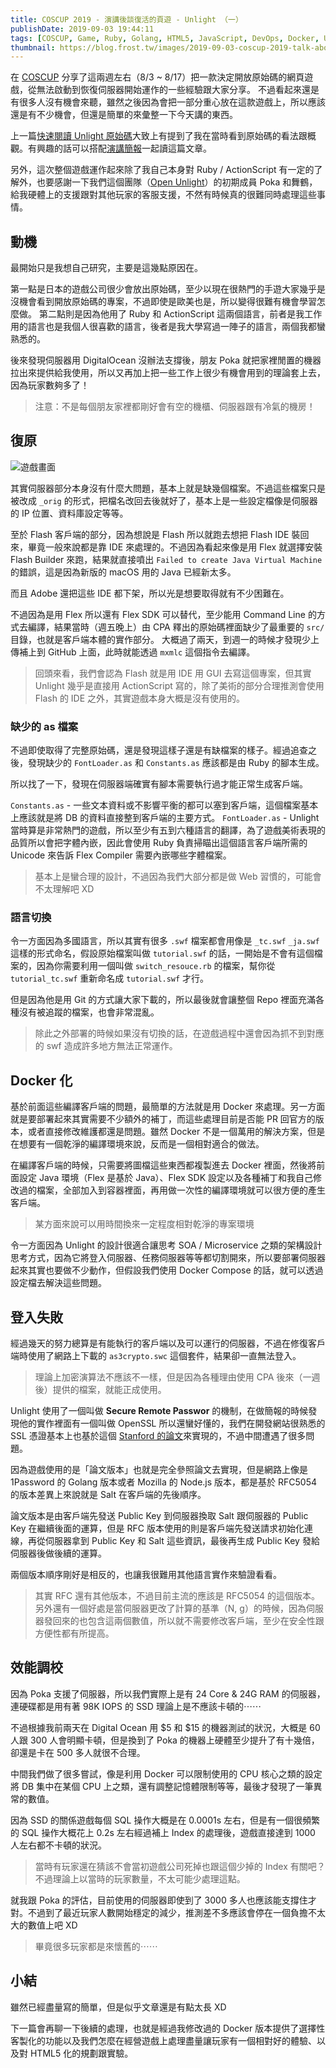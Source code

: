 ```yaml
---
title: COSCUP 2019 - 演講後談復活的頁遊 - Unlight （一）
publishDate: 2019-09-03 19:44:11
tags: [COSCUP, Game, Ruby, Golang, HTML5, JavaScript, DevOps, Docker, Unlight]
thumbnail: https://blog.frost.tw/images/2019-09-03-coscup-2019-talk-about-the-browser-game-unlight-which-i-revived-it/screenshot.png
---
```


在 [COSCUP](https://coscup.org/2019/) 分享了這兩週左右（8/3 ~ 8/17）把一款決定開放原始碼的網頁遊戲，從無法啟動到恢復伺服器開始運作的一些經驗跟大家分享。
不過看起來還是有很多人沒有機會來聽，雖然之後因為會把一部分重心放在這款遊戲上，所以應該還是有不少機會，但還是簡單的來彙整一下今天講的東西。

上一篇[快速閱讀 Unlight 原始碼](https://blog.frost.tw/posts/2019/08/04/Fast-review-the-Unlight-game-s-source-code/)大致上有提到了我在當時看到原始碼的看法跟概觀。有興趣的話可以搭配[演講簡報](https://speakerdeck.com/elct9620/2019-coscup-fu-huo-ge-browser-game-unlight-kai-yuan-shi-jian)一起讀這篇文章。

另外，這次整個遊戲運作起來除了我自己本身對 Ruby / ActionScript 有一定的了解外，也要感謝一下我們這個團隊（[Open Unlight](https://unlight.app)）的初期成員 Poka 和舞鶴，給我硬體上的支援跟對其他玩家的客服支援，不然有時候真的很難同時處理這些事情。

<!--more-->

## 動機

最開始只是我想自己研究，主要是這幾點原因在。

第一點是日本的遊戲公司很少會放出原始碼，至少以現在很熱門的手遊大家幾乎是沒機會看到開放原始碼的專案，不過即使是歐美也是，所以變得很難有機會學習怎麼做。
第二點則是因為他用了 Ruby 和 ActionScript 這兩個語言，前者是我工作用的語言也是我個人很喜歡的語言，後者是我大學寫過一陣子的語言，兩個我都蠻熟悉的。

後來發現伺服器用 DigitalOcean
沒辦法支撐後，朋友 Poka 就把家裡閒置的機器拉出來提供給我使用，所以又再加上把一些工作上很少有機會用到的理論套上去，因為玩家數夠多了！

> 注意：不是每個朋友家裡都剛好會有空的機櫃、伺服器跟有冷氣的機房！

## 復原

![遊戲畫面](https://blog.frost.tw/images/2019-09-03-coscup-2019-talk-about-the-browser-game-unlight-which-i-revived-it/screenshot.png)

其實伺服器部分本身沒有什麼大問題，基本上就是缺幾個檔案。不過這些檔案只是被改成 `_orig` 的形式，把檔名改回去後就好了，基本上是一些設定檔像是伺服器的 IP 位置、資料庫設定等等。

至於 Flash 客戶端的部分，因為想說是 Flash 所以就跑去想把 Flash IDE 裝回來，畢竟一般來說都是靠 IDE 來處理的。不過因為看起來像是用 Flex 就選擇安裝 Flash Builder 來跑，結果就直接噴出 `Failed to create Java Virtual Machine` 的錯誤，這是因為新版的 macOS 用的 Java 已經新太多。

而且 Adobe 還把這些 IDE 都下架，所以光是想要取得就有不少困難在。

不過因為是用 Flex 所以還有 Flex SDK 可以替代，至少能用 Command Line 的方式去編譯，結果當時（週五晚上）由 CPA 釋出的原始碼裡面缺少了最重要的 `src/` 目錄，也就是客戶端本體的實作部分。
大概過了兩天，到週一的時候才發現少上傳補上到 GitHub 上面，此時就能透過 `mxmlc` 這個指令去編譯。

> 回頭來看，我們會認為 Flash 就是用 IDE 用 GUI 去寫這個專案，但其實 Unlight 幾乎是直接用 ActionScript 寫的，除了美術的部分合理推測會使用 Flash 的 IDE 之外，其實遊戲本身大概是沒有使用的。

### 缺少的 as 檔案

不過即使取得了完整原始碼，還是發現這樣子還是有缺檔案的樣子。經過追查之後，發現缺少的 `FontLoader.as` 和 `Constants.as` 應該都是由 Ruby 的腳本生成。

所以找了一下，發現在伺服器端確實有腳本需要執行過才能正常生成客戶端。

`Constants.as` - 一些文本資料或不影響平衡的都可以塞到客戶端，這個檔案基本上應該就是將 DB 的資料直接整到客戶端的主要方式。
`FontLoader.as` - Unlight 當時算是非常熱門的遊戲，所以至少有五到六種語言的翻譯，為了遊戲美術表現的品質所以會把字體內嵌，因此會使用 Ruby 負責掃瞄出這個語言客戶端所需的 Unicode 來告訴 Flex Compiler 需要內嵌哪些字體檔案。

> 基本上是蠻合理的設計，不過因為我們大部分都是做 Web 習慣的，可能會不太理解吧 XD

### 語言切換

令一方面因為多國語言，所以其實有很多 `.swf` 檔案都會用像是 `_tc.swf` `_ja.swf` 這樣的形式命名，假設原始檔案叫做 `tutorial.swf` 的話，一開始是不會有這個檔案的，因為你需要利用一個叫做 `switch_resouce.rb` 的檔案，幫你從 `tutorial_tc.swf` 重新命名成 `tutorial.swf` 才行。

但是因為他是用 Git 的方式讓大家下載的，所以最後就會讓整個 Repo 裡面充滿各種沒有被追蹤的檔案，也會非常混亂。

> 除此之外部署的時候如果沒有切換的話，在遊戲過程中還會因為抓不到對應的 swf 造成許多地方無法正常運作。

## Docker 化

基於前面這些編譯客戶端的問題，最簡單的方法就是用 Docker 來處理。另一方面就是要部署起來其實需要不少額外的補丁，而這些處理目前是否能 PR 回官方的版本，或者直接修改維護都還是問題。雖然 Docker 不是一個萬用的解決方案，但是在想要有一個乾淨的編譯環境來說，反而是一個相對適合的做法。

在編譯客戶端的時候，只需要將圖檔這些東西都複製進去 Docker 裡面，然後將前面設定 Java 環境（Flex 是基於 Java）、Flex SDK 設定以及各種補丁和我自己修改過的檔案，全部加入到容器裡面，再用做一次性的編譯環境就可以很方便的產生客戶端。

> 某方面來說可以用時間換來一定程度相對乾淨的專案環境

令一方面因為 Unlight 的設計很適合讓思考 SOA / Microservice 之類的架構設計思考方式，因為它將登入伺服器、任務伺服器等等都切割開來，所以要部署伺服器起來其實也要做不少動作，但假設我們使用 Docker Compose 的話，就可以透過設定檔去解決這些問題。

## 登入失敗

經過幾天的努力總算是有能執行的客戶端以及可以運行的伺服器，不過在修復客戶端時使用了網路上下載的 `as3crypto.swc` 這個套件，結果卻一直無法登入。

> 理論上加密演算法不應該不一樣，但是因為各種理由使用 CPA 後來（一週後）提供的檔案，就能正成使用。

Unlight 使用了一個叫做 **Secure Remote Passwor** 的機制，在做簡報的時候發現他的實作裡面有一個叫做 OpenSSL 所以還蠻好懂的，我們在開發網站很熟悉的 SSL 憑證基本上也基於這個 [Stanford 的論文](http://srp.stanford.edu/design.html)來實現的，不過中間遭遇了很多問題。

因為遊戲使用的是「論文版本」也就是完全參照論文去實現，但是網路上像是 1Password 的 Golang 版本或者 Mozilla 的 Node.js 版本，都是基於 RFC5054 的版本差異上來說就是 Salt 在客戶端的先後順序。

論文版本是由客戶端先發送 Public Key 到伺服器換取 Salt 跟伺服器的 Public Key 在繼續後面的運算，但是 RFC 版本使用的則是客戶端先發送請求初始化連線，再從伺服器拿到 Public Key 和 Salt 這些資訊，最後再生成 Public Key 發給伺服器後做後續的運算。

兩個版本順序剛好是相反的，也讓我很難用其他語言實作來驗證看看。

> 其實 RFC 還有其他版本，不過目前主流的應該是 RFC5054 的這個版本。另外還有一個好處是當伺服器更改了計算的基準（N, g）的時候，因為伺服器發回來的也包含這兩個數值，所以就不需要修改客戶端，至少在安全性跟方便性都有所提高。

## 效能調校

因為 Poka 支援了伺服器，所以我們實際上是有 24 Core & 24G RAM 的伺服器，連硬碟都是用有著 98K IOPS 的 SSD 理論上是不應該卡頓的⋯⋯

不過根據我前兩天在 Digital Ocean 用 $5 和 $15 的機器測試的狀況，大概是 60 人跟 300 人會明顯卡頓，但是換到了 Poka 的機器上硬體至少提升了有十幾倍，卻還是卡在 500 多人就很不合理。

中間我們做了很多嘗試，像是利用 Docker 可以限制使用的 CPU 核心之類的設定將 DB 集中在某個 CPU 上之類，還有調整記憶體限制等等，最後才發現了一筆異常的數值。

因為 SSD 的關係遊戲每個 SQL 操作大概是在 0.0001s 左右，但是有一個很頻繁的 SQL 操作大概花上 0.2s 左右經過補上 Index 的處理後，遊戲直接達到 1000 人左右都不卡頓的狀況。

> 當時有玩家還在猜該不會當初遊戲公司死掉也跟這個少掉的 Index 有關吧？不過理論上以當時的玩家數量，不太可能少處理這點。

就我跟 Poka 的評估，目前使用的伺服器即使到了 3000 多人也應該能支撐住才對。不過到了最近玩家人數開始穩定的減少，推測差不多應該會停在一個負擔不太大的數值上吧 XD

> 畢竟很多玩家都是來懷舊的⋯⋯

## 小結

雖然已經盡量寫的簡單，但是似乎文章還是有點太長 XD

下一篇會再聊一下後續的處理，也就是經過我修改過的 Docker 版本提供了選擇性客製化的功能以及我們怎麼在經營遊戲上處理盡量讓玩家有一個相對好的體驗、以及對 HTML5 化的規劃跟實驗。
